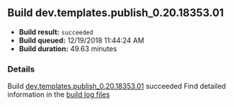 ## Build dev.templates.publish_0.20.18353.01
- **Build result:** `succeeded`
- **Build queued:** 12/19/2018 11:44:24 AM
- **Build duration:** 49.63 minutes
### Details
Build [dev.templates.publish_0.20.18353.01](https://winappstudio.visualstudio.com/web/build.aspx?pcguid=a4ef43be-68ce-4195-a619-079b4d9834c2&builduri=vstfs%3a%2f%2f%2fBuild%2fBuild%2f26787) succeeded
Find detailed information in the [build log files](https://uwpctdiags.blob.core.windows.net/buildlogs/dev.templates.publish_0.20.18353.01_logs.zip)
